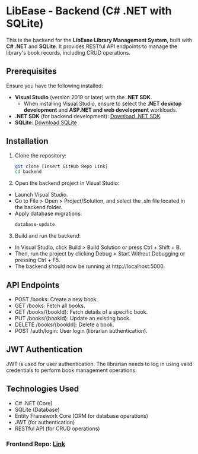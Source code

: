 # LibEase - Backend (C# .NET with SQLite)

This is the backend for the **LibEase Library Management System**, built with **C# .NET** and **SQLite**. It provides RESTful API endpoints to manage the library's book records, including CRUD operations.

## Prerequisites

Ensure you have the following installed:
- **Visual Studio** (version 2019 or later) with the **.NET SDK**.
  - When installing Visual Studio, ensure to select the **.NET desktop development** and **ASP.NET and web development** workloads.
- **.NET SDK** (for backend development): [Download .NET SDK](https://dotnet.microsoft.com/download)
- **SQLite**: [Download SQLite](https://www.sqlite.org/download.html)

## Installation

1. Clone the repository:

   ```bash
   git clone [Insert GitHub Repo Link]
   cd backend
   ```
2. Open the backend project in Visual Studio:
- Launch Visual Studio.
- Go to File > Open > Project/Solution, and select the .sln file located in the backend folder.
- Apply database migrations:
  ```bash
  database-update
  ```
  
3. Build and run the backend:
- In Visual Studio, click Build > Build Solution or press Ctrl + Shift + B.
- Then, run the project by clicking Debug > Start Without Debugging or pressing Ctrl + F5.
- The backend should now be running at http://localhost:5000.

## API Endpoints
- POST /books: Create a new book.
- GET /books: Fetch all books.
- GET /books/{bookId}: Fetch details of a specific book.
- PUT /books/{bookId}: Update an existing book.
- DELETE /books/{bookId}: Delete a book.
- POST /auth/login: User login (librarian authentication).

## JWT Authentication
JWT is used for user authentication. The librarian needs to log in using valid credentials to perform book management operations.

## Technologies Used
- C# .NET (Core)
- SQLite (Database)
- Entity Framework Core (ORM for database operations)
- JWT (for authentication)
- RESTful API (for CRUD operations)

### Frontend Repo: [Link](https://github.com/DushyanthaAT/LibEase--Library-Management-System.git)
